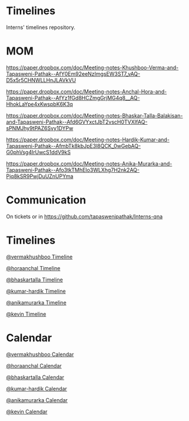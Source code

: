 # Timelines
Interns' timelines repository.

# MOM

https://paper.dropbox.com/doc/Meeting-notes-Khushboo-Verma-and-Tapasweni-Pathak--AfY0Em92eeNzImgsEW3ST7_vAQ-D5x5r5CHNWLLHnJLAVkVU

https://paper.dropbox.com/doc/Meeting-notes-Anchal-Hora-and-Tapasweni-Pathak--AfYz1fGd8HCZmgGrjMG4q8__AQ-HhokLaYpe4xKwspbK6K3q

https://paper.dropbox.com/doc/Meeting-notes-Bhaskar-Talla-Balakisan-and-Tapasweni-Pathak--Afd6GVYxctJbT2vscH0TVXIfAQ-sPNMJhy9tPAZ6Svy1DYPw

https://paper.dropbox.com/doc/Meeting-notes-Hardik-Kumar-and-Tapasweni-Pathak--AfmbTk8kbJpE3l8QCK_0wGebAQ-G0phVsg4IrUwcS1ddV9kS

https://paper.dropbox.com/doc/Meeting-notes-Anika-Murarka-and-Tapasweni-Pathak--Afo3tkTMhEIo3WLXhg7H2nk2AQ-Pjq8kSR9PwjDuUZnUPYma

# Communication

On tickets or in https://github.com/tapaswenipathak/Interns-qna

# Timelines

[@vermakhushboo Timeline]() 

[@horaanchal Timeline]()

[@bhaskartalla Timeline]()

[@kumar-hardik Timeline]()

[@anikamurarka Timeline]()

[@kevin Timeline]()

# Calendar

[@vermakhushboo Calendar]()

[@horaanchal Calendar]( https://calendly.com/horaanchal17/15min)

[@bhaskartalla Calendar]()

[@kumar-hardik Calendar]()

[@anikamurarka Calendar]()

[@kevin Calendar](https://calendly.com/ckevinvarghese1998)
